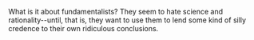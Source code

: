 What is it about fundamentalists? They seem to hate science and
rationality--until, that is, they want to use them to lend some kind of
silly credence to their own ridiculous conclusions.

